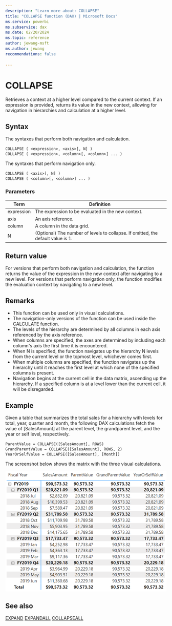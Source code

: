```yaml
---
description: "Learn more about: COLLAPSE"
title: "COLLAPSE function (DAX) | Microsoft Docs"
ms.service: powerbi
ms.subservice: dax
ms.date: 02/20/2024
ms.topic: reference
author: jewang-msft
ms.author: jewang
recommendations: false

---
```


# COLLAPSE

Retrieves a context at a higher level compared to the current context. If an expression is provided, returns its value in the new context, allowing for navigation in hierarchies and calculation at a higher level.

## Syntax

The syntaxes that perform both navigation and calculation.
```dax
COLLAPSE ( <expression>, <axis>[, N] )
COLLAPSE ( <expression>, <column>[, <column>] ... )
```

The syntaxes that perform navigation only.
```dax
COLLAPSE ( <axis>[, N] )
COLLAPSE ( <column>[, <column>] ... )
```

### Parameters

|Term|Definition|
|--------|--------------|
|expression|The expression to be evaluated in the new context.|
|axis|An axis reference.|
|column|A column in the data grid.|
|N|(Optional) The number of levels to collapse. If omitted, the default value is 1.|

## Return value

For versions that perform both navigation and calculation, the function returns the value of the expression in the new context after navigating to a new level.
For versions that perform navigation only, the function modifies the evaluation context by navigating to a new level.

## Remarks

* This function can be used only in visual calculations.
* The navigation-only versions of the function can be used inside the CALCULATE function.
* The levels of the hierarchy are determined by all columns in each axis referenced by the axis reference.
* When columns are specified, the axes are determined by including each column's axis the first time it is encountered.
* When N is specified, the function navigates up the hierarchy N levels from the current level or the topmost level, whichever comes first.
* When multiple columns are specified, the function navigates up the hierarchy until it reaches the first level at which none of the specified columns is present.
* Navigation begins at the current cell in the data matrix, ascending up the hierarchy. If a specified column is at a level lower than the current cell, it will be disregarded.

## Example

Given a table that summarizes the total sales for a hierarchy with levels for total, year, quarter and month, the following DAX calculations fetch the value of [SalesAmount] at the parent level, the grandparent level, and the year or self level, respectively.

```dax
ParentValue = COLLAPSE([SalesAmount], ROWS)
GrandParentValue = COLLAPSE([SalesAmount], ROWS, 2)
YearOrSelfValue = COLLAPSE([SalesAmount], [Month])
```

The screenshot below shows the matrix with the three visual calculations.

![DAX visual calculation](media/dax-queries/dax-visualcalc-collapse.png)

## See also

[EXPAND](expand-function-dax.md)
[EXPANDALL](expandall-function-dax.md)
[COLLAPSEALL](collapseall-function-dax.md)


